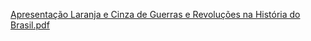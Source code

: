 
[Apresentação Laranja e Cinza de Guerras e Revoluções na História do Brasil.pdf](https://github.com/wh0isdxk/MobileSecurity/files/10166937/Apresentacao.Laranja.e.Cinza.de.Guerras.e.Revolucoes.na.Historia.do.Brasil.pdf)
